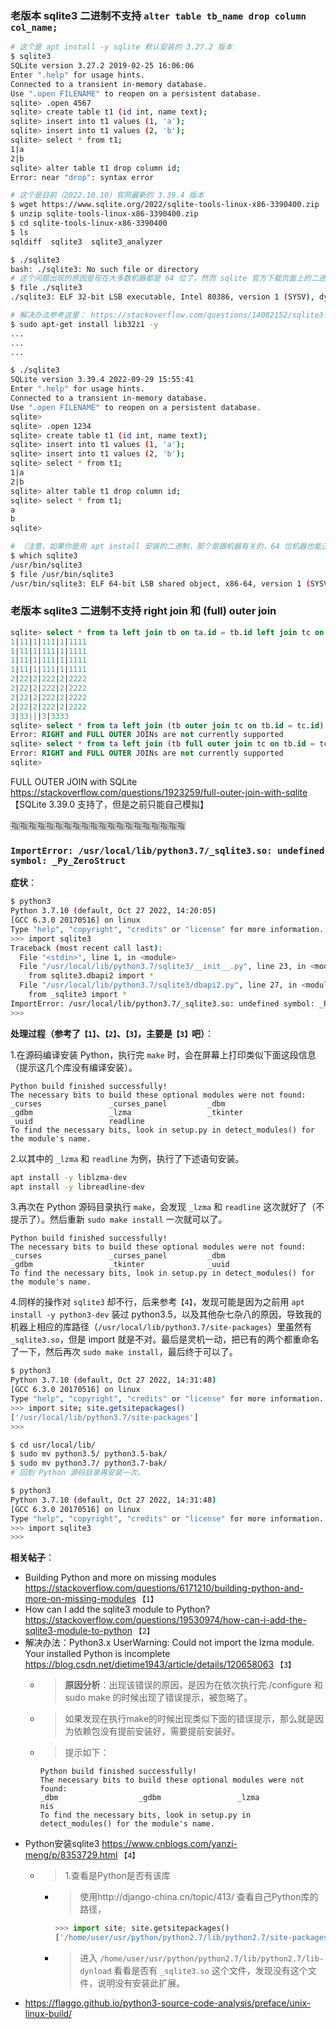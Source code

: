 
### 老版本 sqlite3 二进制不支持 `alter table tb_name drop column col_name;`

```sh
# 这个是 apt install -y sqlite 默认安装的 3.27.2 版本
$ sqlite3
SQLite version 3.27.2 2019-02-25 16:06:06
Enter ".help" for usage hints.
Connected to a transient in-memory database.
Use ".open FILENAME" to reopen on a persistent database.
sqlite> .open 4567
sqlite> create table t1 (id int, name text);
sqlite> insert into t1 values (1, 'a');
sqlite> insert into t1 values (2, 'b');
sqlite> select * from t1;
1|a
2|b
sqlite> alter table t1 drop column id;
Error: near "drop": syntax error
```
```sh
# 这个是目前（2022.10.10）官网最新的 3.39.4 版本
$ wget https://www.sqlite.org/2022/sqlite-tools-linux-x86-3390400.zip
$ unzip sqlite-tools-linux-x86-3390400.zip
$ cd sqlite-tools-linux-x86-3390400
$ ls
sqldiff  sqlite3  sqlite3_analyzer

$ ./sqlite3
bash: ./sqlite3: No such file or directory
# 这个问题出现的原因是现在大多数机器都是 64 位了，然而 sqlite 官方下载页面上的二进制还是 32 位。。。
$ file ./sqlite3
./sqlite3: ELF 32-bit LSB executable, Intel 80386, version 1 (SYSV), dynamically linked, interpreter /lib/ld-linux.so.2, for GNU/Linux 4.3.0, stripped

# 解决办法参考这里： https://stackoverflow.com/questions/14082152/sqlite3-no-such-file-or-directory/14082813#14082813
$ sudo apt-get install lib32z1 -y
...
...
...

$ ./sqlite3
SQLite version 3.39.4 2022-09-29 15:55:41
Enter ".help" for usage hints.
Connected to a transient in-memory database.
Use ".open FILENAME" to reopen on a persistent database.
sqlite> 
sqlite> .open 1234
sqlite> create table t1 (id int, name text);
sqlite> insert into t1 values (1, 'a');
sqlite> insert into t1 values (2, 'b');
sqlite> select * from t1;
1|a
2|b
sqlite> alter table t1 drop column id;
sqlite> select * from t1;
a
b
sqlite>
```
```sh
# （注意，如果你是用 apt install 安装的二进制，那个是跟机器有关的，64 位机器也能正确安装 64 位的二进制）
$ which sqlite3
/usr/bin/sqlite3
$ file /usr/bin/sqlite3
/usr/bin/sqlite3: ELF 64-bit LSB shared object, x86-64, version 1 (SYSV), dynamically linked, interpreter /lib64/ld-linux-x86-64.so.2, BuildID[sha1]=f8a2bb2b99fe8eae437455d74347d1750d7018dc, for GNU/Linux 3.2.0, stripped
```

### 老版本 sqlite3 二进制不支持 right join 和 (full) outer join

```sql
sqlite> select * from ta left join tb on ta.id = tb.id left join tc on ta.id = tc.id;
1|11|1|111|1|1111
1|11|1|111|1|1111
1|11|1|111|1|1111
1|11|1|111|1|1111
2|22|2|222|2|2222
2|22|2|222|2|2222
2|22|2|222|2|2222
2|22|2|222|2|2222
3|33|||3|3333
sqlite> select * from ta left join (tb outer join tc on tb.id = tc.id) as bc on ta.id = tc.id;
Error: RIGHT and FULL OUTER JOINs are not currently supported
sqlite> select * from ta left join (tb full outer join tc on tb.id = tc.id) as bc on ta.id = tc.id;
Error: RIGHT and FULL OUTER JOINs are not currently supported
sqlite>
```

FULL OUTER JOIN with SQLite https://stackoverflow.com/questions/1923259/full-outer-join-with-sqlite  【SQLite 3.39.0 支持了，但是之前只能自己模拟】

:u6307::u6307::u6307::u6307::u6307::u6307::u6307::u6307::u6307::u6307::u6307::u6307::u6307::u6307::u6307::u6307::u6307::u6307::u6307::u6307:

### `ImportError: /usr/local/lib/python3.7/_sqlite3.so: undefined symbol: _Py_ZeroStruct`

**症状**：
```sh
$ python3
Python 3.7.10 (default, Oct 27 2022, 14:20:05)
[GCC 6.3.0 20170516] on linux
Type "help", "copyright", "credits" or "license" for more information.
>>> import sqlite3
Traceback (most recent call last):
  File "<stdin>", line 1, in <module>
  File "/usr/local/lib/python3.7/sqlite3/__init__.py", line 23, in <module>
    from sqlite3.dbapi2 import *
  File "/usr/local/lib/python3.7/sqlite3/dbapi2.py", line 27, in <module>
    from _sqlite3 import *
ImportError: /usr/local/lib/python3.7/_sqlite3.so: undefined symbol: _Py_ZeroStruct
>>>
```

**处理过程（参考了`【1】`、`【2】`、`【3】`，主要是`【3】`吧）**：

1.在源码编译安装 Python，执行完 `make` 时，会在屏幕上打印类似下面这段信息（提示这几个库没有编译安装）。
```console
Python build finished successfully!
The necessary bits to build these optional modules were not found:
_curses               _curses_panel         _dbm
_gdbm                 _lzma                 _tkinter
_uuid                 readline
To find the necessary bits, look in setup.py in detect_modules() for the module's name.
```

2.以其中的 `_lzma` 和 `readline` 为例，执行了下述语句安装。
```sh
apt install -y liblzma-dev
apt install -y libreadline-dev
```

3.再次在 Python 源码目录执行 `make`，会发现 `_lzma` 和 `readline` 这次就好了（不提示了）。然后重新 `sudo make install` 一次就可以了。
```console
Python build finished successfully!
The necessary bits to build these optional modules were not found:
_curses               _curses_panel         _dbm
_gdbm                 _tkinter              _uuid
To find the necessary bits, look in setup.py in detect_modules() for the module's name.
```

4.同样的操作对 `sqlite3` 却不行，后来参考`【4】`，发现可能是因为之前用 `apt install -y python3-dev` 装过 python3.5，以及其他杂七杂八的原因，导致我的机器上相应的库路径（`/usr/local/lib/python3.7/site-packages`）里虽然有 `_sqlite3.so`，但是 import 就是不对。最后是灵机一动，把已有的两个都重命名了一下，然后再次 `sudo make install`，最后终于可以了。
```sh
$ python3
Python 3.7.10 (default, Oct 27 2022, 14:31:48)
[GCC 6.3.0 20170516] on linux
Type "help", "copyright", "credits" or "license" for more information.
>>> import site; site.getsitepackages()
['/usr/local/lib/python3.7/site-packages']
>>>
```
```sh
$ cd usr/local/lib/
$ sudo mv python3.5/ python3.5-bak/
$ sudo mv python3.7/ python3.7-bak/
# 回到 Python 源码目录再安装一次。
```
```sh
$ python3
Python 3.7.10 (default, Oct 27 2022, 14:31:48)
[GCC 6.3.0 20170516] on linux
Type "help", "copyright", "credits" or "license" for more information.
>>> import sqlite3
>>> 
```

**相关帖子**：
- Building Python and more on missing modules https://stackoverflow.com/questions/6171210/building-python-and-more-on-missing-modules  `【1】`
- How can I add the sqlite3 module to Python? https://stackoverflow.com/questions/19530974/how-can-i-add-the-sqlite3-module-to-python  `【2】`
- 解决办法：Python3.x UserWarning: Could not import the lzma module. Your installed Python is incomplete https://blog.csdn.net/dietime1943/article/details/120658063  `【3】`
  * > **原因分析**：出现该错误的原因，是因为在依次执行完./configure 和 sudo make 的时候出现了错误提示，被忽略了。
  * > 如果发现在执行make的时候出现类似下面的错误提示，那么就是因为依赖包没有提前安装好，需要提前安装好。
  * > 提示如下：
    ```console
    Python build finished successfully!
    The necessary bits to build these optional modules were not found:
    _dbm                  _gdbm                 _lzma              nis
    To find the necessary bits, look in setup.py in detect_modules() for the module's name.
    ```
- Python安装sqlite3 https://www.cnblogs.com/yanzi-meng/p/8353729.html  `【4】`
  * > 1.查看是Python是否有该库
    + > 使用http://django-china.cn/topic/413/ 查看自己Python库的路径，
      ```py
      >>> import site; site.getsitepackages()
      ['/home/user/usr/python/python2.7/lib/python2.7/site-packages', '/home/user/usr/python/python2.7/lib/site-python']
      ```
    + > 进入 `/home/user/usr/python/python2.7/lib/python2.7/lib-dynload` 看看是否有 `_sqlite3.so` 这个文件，发现没有这个文件，说明没有安装此扩展。
- https://flaggo.github.io/python3-source-code-analysis/preface/unix-linux-build/

